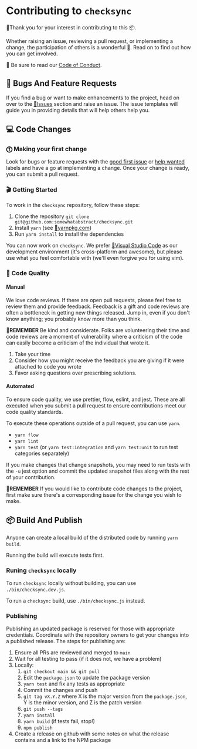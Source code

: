 # Contributing to `checksync`

🙇Thank you for your interest in contributing to this 📦.

Whether raising an issue, reviewing a pull request, or implementing a change, the participation of others is a wonderful 🎁. Read on to find out how you can get involved.

📖 Be sure to read our [Code of Conduct](CODE_OF_CONDUCT.md).

## 🛑 Bugs And Feature Requests

If you find a bug or want to make enhancements to the project, head on over to the [🔗Issues](https://github.com/somewhatabstract/checksync/issues) section and raise an issue. The issue templates will guide you in providing details that will help others help you.

## 💻 Code Changes

### ⓵ Making your first change

Look for bugs or feature requests with the [good first issue](https://github.com/somewhatabstract/checksync/issues?utf8=%E2%9C%93&q=is%3Aissue+is%3Aopen+label%3A%22good+first+issue%22) or [help wanted](https://github.com/somewhatabstract/checksync/issues?utf8=%E2%9C%93&q=is%3Aissue+is%3Aopen+label%3A%22help+wanted%22+) labels and have a go at implementing a change. Once your change is ready, you can submit a pull request.

### 🎬 Getting Started

To work in the `checksync` repository, follow these steps:

1. Clone the repository
   `git clone git@github.com:somewhatabstract/checksync.git`
2. Install `yarn` (see [🔗yarnpkg.com](https://yarnpkg.com))
3. Run `yarn install` to install the dependencies

You can now work on `checksync`. We prefer [🔗Visual Studio Code](https://code.visualstudio.com/) as our development environment (it's cross-platform and awesome), but please use what you feel comfortable with (we'll even forgive you for using vim).

### 🧪 Code Quality

#### Manual

We love code reviews. If there are open pull requests, please feel free to review them and provide feedback. Feedback is a gift and code reviews are often a bottleneck in getting new things released. Jump in, even if you don't know anything; you probably know more than you think.

💭**REMEMBER** Be kind and considerate. Folks are volunteering their time and code reviews are a moment of vulnerability where a criticism of the code can easily become a criticism of the individual that wrote it.

1. Take your time
2. Consider how you might receive the feedback you are giving if it were attached to code you wrote
3. Favor asking questions over prescribing solutions.

#### Automated

To ensure code quality, we use prettier, flow, eslint, and jest. These are all executed when you submit a pull request to ensure contributions meet our code quality standards.

To execute these operations outside of a pull request, you can use `yarn`.

- `yarn flow`
- `yarn lint`
- `yarn test` (or `yarn test:integration` and `yarn test:unit` to run test categories separately)

If you make changes that change snapshots, you may need to run tests with the `-u` jest option and commit the updated snapshot files along with the rest of your contribution.

💭**REMEMBER** If you would like to contribute code changes to the project, first make sure there's a corresponding issue for the change you wish to make.

## 📦 Build And Publish

Anyone can create a local build of the distributed code by running `yarn build`.

Running the build will execute tests first.

### Runing `checksync` locally

To run `checksync` locally without building, you can use `./bin/checksync.dev.js`.

To run a `checksync` build, use `./bin/checksync.js` instead.

### Publishing

Publishing an updated package is reserved for those with appropriate credentials. Coordinate with the repository owners to get your changes into a published release. The steps for publishing are:

1. Ensure all PRs are reviewed and merged to `main`
1. Wait for all testing to pass (if it does not, we have a problem)
1. Locally:
    1. `git checkout main && git pull`
    1. Edit the `package.json` to update the package version
    1. `yarn test` and fix any tests as appropriate
    1. Commit the changes and push
    1. `git tag vX.Y.Z` where X is the major version from the `package.json`, Y is the minor version, and Z is the patch version
    1. `git push --tags`
    1. `yarn install`
    1. `yarn build` (if tests fail, stop!)
    1. `npm publish`
1. Create a release on github with some notes on what the release contains and a link to the NPM package
